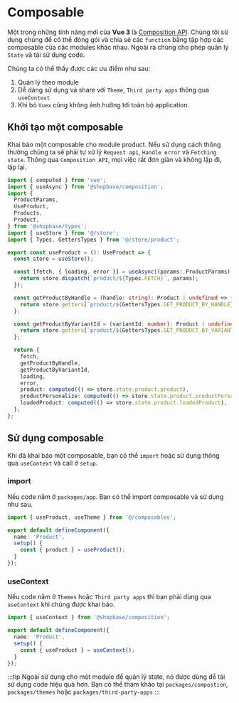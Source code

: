 # Composable
Một trong những tính năng mới của **Vue 3** là [Composition API](https://v3.vuejs.org/api/composition-api.html#composition-api).
Chúng tôi sử dụng chúng để có thể đóng gói và chia sẻ các `function` bằng tập hợp các composable của các modules khác nhau.
Ngoài ra chúng cho phép quản lý `State` và tái sử dụng code.

Chúng ta có thể thấy được các ưu điểm như sau:

1. Quản lý theo module
2. Dễ dàng sử dụng và share với `Theme`, `Third party apps` thông qua `useContext`
3. Khi bỏ `Vuex` cũng không ảnh hưởng tới toàn bộ application.

## Khởi tạo một composable
Khai báo một composable cho module product. Nếu sử dụng cách thông thường
chúng ta sẽ phải tự xử lý `Request api`, `Handle error` và `Fetching state`.
Thông qua `Composition API`, mọi việc rất đơn giản và không lặp đi, lặp lại.

```typescript
import { computed } from 'vue';
import { useAsync } from '@shopbase/composition';
import {
  ProductParams,
  UseProduct,
  Products,
  Product,
} from '@shopbase/types';
import { useStore } from '@/store';
import { Types, GettersTypes } from '@/store/product';

export const useProduct = (): UseProduct => {
  const store = useStore();

  const [fetch, { loading, error }] = useAsync((params: ProductParams) => {
    return store.dispatch(`product/${Types.FETCH}`, params);
  });

  const getProductByHandle = (handle: string): Product | undefined => {
    return store.getters[`product/${GettersTypes.GET_PRODUCT_BY_HANDLE}`](handle);
  };

  const getProductByVariantId = (variantId: number): Product | undefined => {
    return store.getters[`product/${GettersTypes.GET_PRODUCT_BY_VARIANT_ID}`](variantId);
  };

  return {
    fetch,
    getProductByHandle,
    getProductByVariantId,
    loading,
    error,
    product: computed(() => store.state.product.product),
    productPersonalize: computed(() => store.state.product.productPersonalize),
    loadedProduct: computed(() => store.state.product.loadedProduct),
  };
};
```

## Sử dụng composable
Khi đã khai báo một composable, bạn có thể `import` hoặc sử dụng thông qua
`useContext` và call ở `setup`.

### import
Nếu code nằm ở `packages/app`. Bạn có thể import composable và sử dụng như sau.

```typescript
import { useProduct, useTheme } from '@/composables';

export default defineComponent({
  name: 'Product',
  setup() {
    const { product } = useProduct();
  }
});
```

### useContext
Nếu code nằm ở `Themes` hoặc `Third party apps` thì bạn phải dùng qua `useContext` khi chúng được khai báo.

```typescript
import { useContext } from '@shopbase/composition';

export default defineComponent({
  name: 'Product',
  setup() {
    const { useProduct } = useContext();
  }
});
```

:::tip
Ngoài sử dụng cho một module để quản lý state, nó được dùng để tái sử dụng code hiệu quả hơn.
Bạn có thể tham khảo tại `packages/compostion`, `packages/themes` hoặc `packages/third-party-apps`
:::
